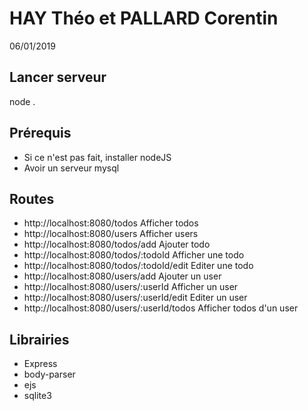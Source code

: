 # HAY Théo et PALLARD Corentin

06/01/2019

## Lancer serveur

node .

## Prérequis

* Si ce n'est pas fait, installer nodeJS
* Avoir un serveur mysql

## Routes

* http://localhost:8080/todos Afficher todos
* http://localhost:8080/users Afficher users
* http://localhost:8080/todos/add Ajouter todo
* http://localhost:8080/todos/:todoId Afficher une todo
* http://localhost:8080/todos/:todoId/edit Editer une todo
* http://localhost:8080/users/add Ajouter un user
* http://localhost:8080/users/:userId Afficher un user
* http://localhost:8080/users/:userId/edit Editer un user
* http://localhost:8080/users/:userId/todos Afficher todos d'un user

## Librairies

* Express
* body-parser
* ejs
* sqlite3